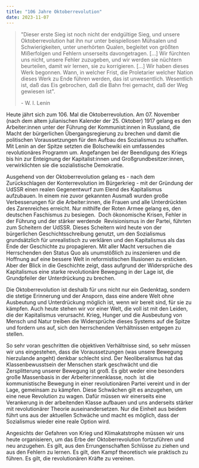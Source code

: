 ```yaml
---
title: "106 Jahre Oktoberrevolution"
date: 2023-11-07
---
```


> "Dieser erste Sieg ist noch nicht der endgültige Sieg, und unsere Oktoberrevolution hat ihn nur unter beispiellosen Mühsalen und Schwierigkeiten, unter unerhörten Qualen, begleitet von größten Mißerfolgen und Fehlern unserseits davongetragen. \[...\] Wir fürchten uns nicht, unsere Fehler zuzugeben, und wir werden sie nüchtern beurteilen, damit wir lernen, sie zu korrigieren. \[...\] Wir haben dieses Werk begonnen. Wann, in welcher Frist, die Proletarier welcher Nation dieses Werk zu Ende führen werden, das ist unwesentlich. Wesentlich ist, daß das Eis gebrochen, daß die Bahn frei gemacht, daß der Weg gewiesen ist".
> 
> \- W. I. Lenin

Heute jährt sich zum 106. Mal die Oktoberrevolution. Am 07. November (nach dem altem julianischen Kalender der 25. Oktober) 1917 gelang es den Arbeiter:innen unter der Führung der Kommunist:innen in Russland, die Macht der bürgerlichen Übergangsregierung zu brechen und damit die politischen Voraussetzungen für den Aufbau des Sozialismus zu schaffen. Mit Lenin an der Spitze setzten die Bolschewiki ein umfassendes revolutionäres Programm um. Angefangen bei der Beendigung des Kriegs bis hin zur Enteignung der Kapitalist:innen und Großgrundbesitzer:innen, verwirklichten sie die sozialistische Demokratie.

Ausgehend von der Oktoberrevolution gelang es - nach dem Zurückschlagen der Konterrevolution im Bürgerkrieg - mit der Gründung der UdSSR einen realen Gegenentwurf zum Elend des Kapitalismus aufzubauen. In einem nie zuvor gekannten Ausmaß wurden große Verbesserungen für die Arbeiter:innen, die Frauen und alle Unterdrückten des Zarenreiches erreicht. Nur mithilfe der Roten Armee gelang es, den deutschen Faschismus zu besiegen.  Doch ökonomische Krisen, Fehler in der Führung und der stärker werdende  Revisionismus in der Partei, führten zum Scheitern der UdSSR. Dieses Scheitern wird heute von der bürgerlichen Geschichtsschreibung genutzt, um den Sozialismus​ grundsätzlich für unrealistisch zu verklären und den Kapitalismus als das Ende der Geschichte zu propagieren. Mit aller Macht versuchen die Herrschenden den Status Quo als unumstößlich zu inszenieren und die Hoffnung auf eine bessere Welt in reformistischen Illusionen zu ersticken. Aber der Blick in die Geschichte zeigt, dass aufgrund der Widersprüche des Kapitalismus eine starke revolutionäre Bewegung in der Lage ist, die Grundpfeiler der Unterdrückung zu brechen.

Die Oktoberrevolution ist deshalb für uns nicht nur ein Gedenktag, sondern die stetige Erinnerung und der Ansporn, dass eine andere Welt ohne Ausbeutung und Unterdrückung möglich ist, wenn wir bereit sind, für sie zu kämpfen. Auch heute stehen wir vor einer Welt, die voll ist mit den Leiden, die der Kapitalismus verursacht. Krieg, Hunger und die Ausbeutung von Mensch und Natur treiben die Widersprüche dieses Systems auf die Spitze und fordern uns auf, sich den herrschenden Verhältnissen entgegen zu stellen.

So sehr voran geschritten die objektiven Verhältnisse sind, so sehr müssen wir uns eingestehen, dass die Voraussetzungen (was unsere Bewegung hierzulande angeht) denkbar schlecht sind. Der Neoliberalismus hat das Klassenbewusstsein der Menschen stark geschwächt und die Zersplitterung unserer Bewegung ist groß. Es gibt weder eine besonders große Massenbasis in der Arbeiter:innenklasse, noch  ist die  kommunistische Bewegung in einer revolutionären Partei vereint und in der Lage, gemeinsam zu kämpfen. Diese Schwächen gilt es anzugehen, um eine neue Revolution zu wagen. Dafür müssen wir einerseits eine Verankerung in der arbeitenden Klasse aufbauen und uns anderseits stärker mit revolutionärer Theorie auseinandersetzen. Nur die Einheit aus beidem führt uns aus der aktuellen Schwäche und macht es möglich, dass der Sozialismus wieder eine reale Option wird. 

Angesichts der Gefahren von Krieg und Klimakatstrophe müssen wir uns heute organisieren, um das Erbe der Oktoberrevolution fortzuführen und neu anzugehen. Es gilt, aus den Errungenschaften Schlüsse zu ziehen und aus den Fehlern zu lernen. Es gilt, den Kampf theoretisch wie praktisch zu führen. Es gilt, die revolutionären Kräfte zu vereinen.
